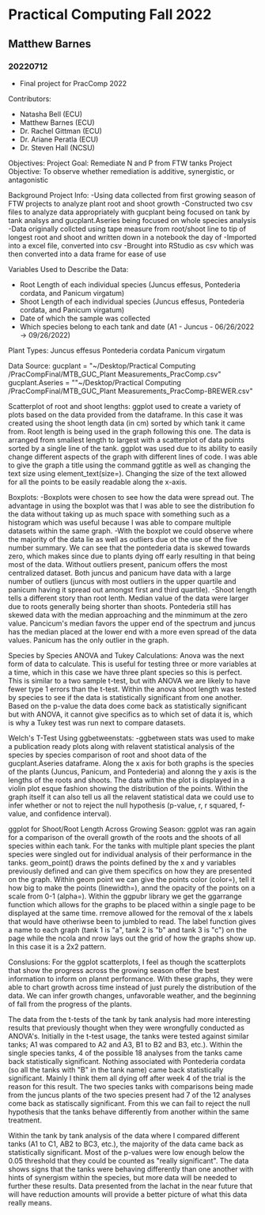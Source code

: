 # Practical Computing Fall 2022
## Matthew Barnes 
### 20220712

- Final project for PracComp 2022

Contributors: 
- Natasha Bell (ECU)
- Matthew Barnes (ECU)
- Dr. Rachel Gittman (ECU)
- Dr. Ariane Peratla (ECU)
- Dr. Steven Hall (NCSU)

Objectives: 
Project Goal: Remediate N and P from FTW tanks 
Project Objective: To observe whether remediation is additive, synergistic, or antagonistic 

Background Project Info: 
-Using data collected from first growing season of FTW projects to analyze plant root and shoot growth 
-Constructed two csv files to analyze data appropriately with gucplant being focused on tank by tank analsys and gucplant.Aseries being focused on whole species analysis
-Data originally collcted using tape measure from root/shoot line to tip of longest root and shoot and written down in a notebook the day of
-Imported into a excel file, converted into csv
-Brought into RStudio as csv which was then converted into a data frame for ease of use

Variables Used to Describe the Data: 
- Root Length of each individual species (Juncus effesus, Pontederia cordata, and Panicum virgatum)
- Shoot Length of each individual species (Juncus effesus, Pontederia cordata, and Panicum virgatum)
- Date of which the sample was collected
- Which species belong to each tank and date (A1 - Juncus - 06/26/2022 -> 09/26/2022)

Plant Types: 
Juncus effesus
Pontederia cordata
Panicum virgatum

Data Source: 
gucplant = "~/Desktop/Practical Computing /PracCompFinal/MTB_GUC_Plant Measurements_PracComp.csv"
gucplant.Aseries = ""~/Desktop/Practical Computing /PracCompFinal/MTB_GUC_Plant Measurements_PracComp-BREWER.csv"

Scatterplot of root and shoot lengths:
ggplot used to create a variety of plots based on the data provided from the dataframe. In this case it was created using the shoot length data (in cm) sorted by which tank it came from. Root length is being used in the graph following this one. The data is arranged from smallest length to largest with a scatterplot of data points sorted by a single line of the tank. ggplot was used due to its ability to easily change different aspects of the graph with different lines of code. I was able to give the graph a title using the command ggtitle as well as changing the text size using element_text(size=). Changing the size of the text allowed for all the points to be easily readable along the x-axis. 

Boxplots: 
-Boxplots were chosen to see how the data were spread out. The advantage in using the boxplot was that I was able to see the distribution fo the data without taking up as much space with something such as a histogram which was useful because I was able to compare multiple datasets within the same graph. -With the boxplot we could observe where the majority of the data lie as well as outliers due ot the use of the five number summary. 
We can see that the pontederia data is skewed towards zero, which makes since due to plants dying off early resulting in that being most of the data. Without outliers present, panicum offers the most centralized dataset. Both juncus and panicum have data with a large number of outliers (juncus with most outliers in the upper quartile and panicum having it spread out amongst first and third quartile). 
-Shoot length tells a different story than root lenth. Median value of the data were larger due to roots generally being shorter than shoots. Pontederia still has skewed data with the median approaching and the minmimum at the zero value. Pancicum's median favors the upper end of the spectrum and juncus has the median placed at the lower end with a more even spread of the data values. Panicum has the only outlier in the graph. 

Species by Species ANOVA and Tukey Calculations:
Anova was the next form of data to calculate. This is useful for testing three or more variables at a time, which in this case we have three plant species so this is perfect. This is similar to a two sample t-test, but with ANOVA we are likely to have fewer type 1 errors than the t-test. Within the anova shoot length was tested by species to see if the data is statistically significant from one another. Based on the p-value the data does come back as statistically significant but with ANOVA, it cannot give specifics as to which set of data it is, which is why a Tukey test was run next to compare datasets. 

Welch's T-Test Using ggbetweenstats:
-ggbetween stats was used to make a publication ready plots along with relavent statistical analysis of the species by species comparison of root and shoot data of the gucplant.Aseries dataframe. Along the x axis for both graphs is the species of the plants (Juncus, Panicum, and Pontederia) and alonng the y axis is the lengths of the roots and shoots. The data within the plot is displayed in a violin plot esque fashion showing the distribution of the points. Within the graph itself it can also tell us all the relavent statistical data we could use to infer whether or not to reject the null hypothesis (p-value, r, r squared, f-value, and confidence interval). 

ggplot for Shoot/Root Length Across Growing Season: 
ggplot was ran again for a comparison of the overall growth of the roots and the shoots of all species within each tank. For the tanks with multiple plant species the plant species were singled out for individual analysis of their performance in the tanks. geom_point() draws the points defined by the x and y variables previously defined and can give them specifics on how they are presented on the graph. Within geom point we can give the points color (color=), tell it how big to make the points (linewidth=), annd the opacity of the points on a scale from 0-1 (alpha=). Within the ggpubr library we get the ggarrange function which allows for the graphs to be placed within a single page to be displayed at the same time. rremove allowed for the removal of the x labels that would have otheriwse been to jumbled to read. The label function gives a name to each graph (tank 1 is "a", tank 2 is "b" and tank 3 is "c") on the page while the ncola and nrow lays out the grid of how the graphs show up. In this case it is a 2x2 pattern. 


Conslusions: 
For the ggplot scatterplots, I feel as though the scatterplots that show the progress across the growing season offer the best information to inform on plannt performance. With these graphs, they were able to chart growth across time instead of just purely the distribution of the data. We can infer growth changes, unfavorable weather, and the beginning of fall from the progress of the plants. 

The data from the t-tests of the tank by tank analysis had more interesting results that previously thought when they were wrongfully conducted as ANOVA's. Initially in the t-test usage, the tanks were tested against similar tanks; A1 was compared to A2 and A3, B1 to B2 and B3, etc.). Within the single species tanks, 4 of the possible 18 analyses from the tanks came back statistically significant. Nothing associated with Pontederia cordata (so all the tanks with "B" in the tank name) came back statistically significant. Mainly I think them all dying off after week 4 of the trial is the reason for this result. The two species tanks with comparisons being made from the juncus plants of the two species present had 7 of the 12 analyses come back as statiscally significant. From this we can fail to reject the null hypothesis that the tanks behave differently from another within the same treatment. 

Within the tank by tank analysis of the data where I compared different tanks (A1 to C1, AB2 to BC3, etc.), the majority of the data came back as statistically significant. Most of the p-values were low enough below the 0.05 threshold that they could be counted as "really significant". The data shows signs that the tanks were behaving differently than one another with hints of synergism within the species, but more data will be needed to further these results. Data presented from the lachat in the near future that will have reduction amounts will provide a better picture of what this data really means. 
